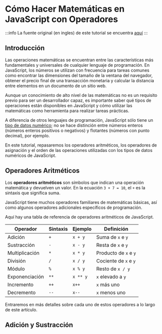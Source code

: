 # Cómo Hacer Matemáticas en JavaScript con Operadores


:::info
La fuente original (en ingles) de este tutorial se encuentra [aquí](https://www.digitalocean.com/community/tutorials/how-to-do-math-in-javascript-with-operators)
:::

## Introducción

Las operaciones matemáticas se encuentran entre las características más fundamentales y universales de cualquier lenguaje de programación. En JavaScript, los números se utilizan con frecuencia para tareas comunes como encontrar las dimensiones del tamaño de la ventana del navegador, obtener el precio final de una transacción monetaria y calcular la distancia entre elementos en un documento de un sitio web.

Aunque un conocimiento de alto nivel de las matemáticas no es un requisito previo para ser un desarrollador capaz, es importante saber qué tipos de operaciones están disponibles en JavaScript y cómo utilizar las matemáticas como herramienta para realizar tareas prácticas.

A diferencia de otros lenguajes de programación, JavaScript sólo tiene un [tipo de datos numérico](./understanding-data-types.html#numbers); no se hace distinción entre números enteros (números enteros positivos o negativos) y flotantes (números con punto decimal), por ejemplo.

En este tutorial, repasaremos los operadores aritméticos, los operadores de asignación y el orden de las operaciones utilizadas con los tipos de datos numéricos de JavaScript.

## Operadores Aritméticos

Los **operadores aritméticos** son símbolos que indican una operación matemática y devuelven un valor. En la ecuación `3 + 7 = 10`, el `+` es la sintaxis que significa suma.

JavaScript tiene muchos operadores familiares de matemáticas básicas, así como algunos operadores adicionales específicos de programación.

Aquí hay una tabla de referencia de operadores aritméticos de JavaScript.

|Operador|Sintaxis|Ejemplo|Definición|
|-|-|-|-|
|Adición|`+`|`x + y`|Suma de `x` e `y`
|Sustracción|`-`|`x - y`|Resta de `x` e `y`|
|Multiplicación|`*`|`x * y`|Producto de `x` e `y`|
|División|`/`|`x / y`|Cociente de `x` e `y`|
|Módulo|`%`|`x % y`|Resto de `x / y`|
|Exponenciación|`**`|`x ** y`|`x` elevado a `y`|
|Incremento|`++`|`x++`|`x` más uno|
|Decremento|`--`|`x--`|`x` menos uno|

Entraremos en más detalles sobre cada uno de estos operadores a lo largo de este artículo.





## Adición y Sustracción
